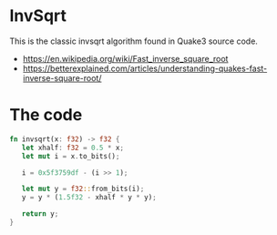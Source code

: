 # InvSqrt

This is the classic invsqrt algorithm found in Quake3 source code.

- https://en.wikipedia.org/wiki/Fast_inverse_square_root
- https://betterexplained.com/articles/understanding-quakes-fast-inverse-square-root/

# The code

 ```rust
 fn invsqrt(x: f32) -> f32 {
    let xhalf: f32 = 0.5 * x;
    let mut i = x.to_bits();

    i = 0x5f3759df - (i >> 1);

    let mut y = f32::from_bits(i);
    y = y * (1.5f32 - xhalf * y * y);

    return y;
}
 ```